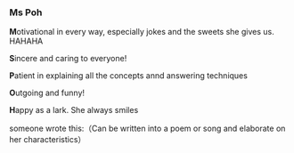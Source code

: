 ### Ms Poh

**M**otivational in every way, especially jokes and the sweets she gives us. HAHAHA

**S**incere and caring to everyone!


**P**atient in explaining all the concepts annd answering techniques

**O**utgoing and funny!

**H**appy as a lark. She always smiles

someone wrote this:（Can be written into a poem or song and elaborate on her characteristics）
